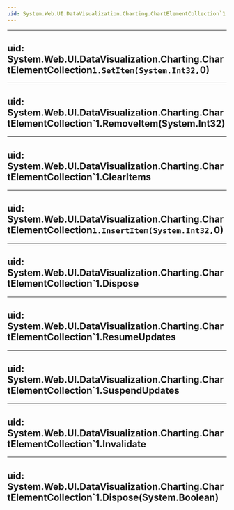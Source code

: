 ```yaml
---
uid: System.Web.UI.DataVisualization.Charting.ChartElementCollection`1
---
```


---
uid: System.Web.UI.DataVisualization.Charting.ChartElementCollection`1.SetItem(System.Int32,`0)
---

---
uid: System.Web.UI.DataVisualization.Charting.ChartElementCollection`1.RemoveItem(System.Int32)
---

---
uid: System.Web.UI.DataVisualization.Charting.ChartElementCollection`1.ClearItems
---

---
uid: System.Web.UI.DataVisualization.Charting.ChartElementCollection`1.InsertItem(System.Int32,`0)
---

---
uid: System.Web.UI.DataVisualization.Charting.ChartElementCollection`1.Dispose
---

---
uid: System.Web.UI.DataVisualization.Charting.ChartElementCollection`1.ResumeUpdates
---

---
uid: System.Web.UI.DataVisualization.Charting.ChartElementCollection`1.SuspendUpdates
---

---
uid: System.Web.UI.DataVisualization.Charting.ChartElementCollection`1.Invalidate
---

---
uid: System.Web.UI.DataVisualization.Charting.ChartElementCollection`1.Dispose(System.Boolean)
---
